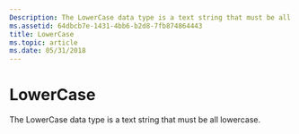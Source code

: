 ```yaml
---
Description: The LowerCase data type is a text string that must be all lowercase.
ms.assetid: 64dbcb7e-1431-4bb6-b2d8-7fb874864443
title: LowerCase
ms.topic: article
ms.date: 05/31/2018
---
```


# LowerCase

The LowerCase data type is a text string that must be all lowercase.

 

 



